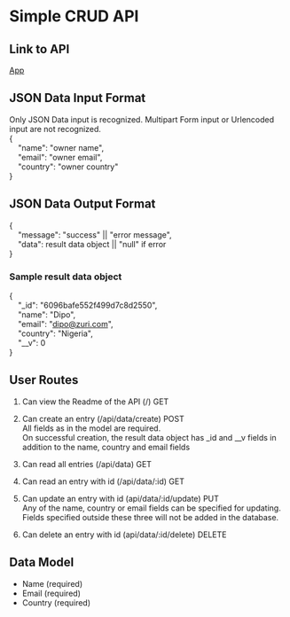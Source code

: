 # Simple CRUD API

## Link to API
[App](https://whispering-castle-95687.herokuapp.com/)

## JSON Data Input Format
Only JSON Data input is recognized. Multipart Form input or Urlencoded input are not recognized.  
{  
&nbsp;&nbsp;&nbsp;&nbsp;"name": "owner name",  
&nbsp;&nbsp;&nbsp;&nbsp;"email": "owner email",  
&nbsp;&nbsp;&nbsp;&nbsp;"country": "owner country"  
}

## JSON Data Output Format
{  
&nbsp;&nbsp;&nbsp;&nbsp;"message": "success" || "error message",  
&nbsp;&nbsp;&nbsp;&nbsp;"data": result data object || "null" if error  
}

### Sample result data object
{  
&nbsp;&nbsp;&nbsp;&nbsp;"_id": "6096bafe552f499d7c8d2550",  
&nbsp;&nbsp;&nbsp;&nbsp;"name": "Dipo",  
&nbsp;&nbsp;&nbsp;&nbsp;"email": "dipo@zuri.com",  
&nbsp;&nbsp;&nbsp;&nbsp;"country": "Nigeria",  
&nbsp;&nbsp;&nbsp;&nbsp;"__v": 0  
}

## User Routes

1. Can view the Readme of the API (/) GET

2. Can create an entry (/api/data/create) POST  
All fields as in the model are required.  
On successful creation, the result data object has _id and __v fields in addition to the name, country and email fields

3. Can read all entries (/api/data) GET

4. Can read an entry with id (/api/data/:id) GET

5. Can update an entry with id (api/data/:id/update) PUT  
Any of the name, country or email fields can be specified for updating.  
Fields specified outside these three will not be added in the database.

6. Can delete an entry with id (api/data/:id/delete) DELETE

## Data Model

- Name (required)
- Email (required)
- Country (required)